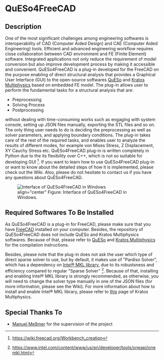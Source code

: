 # QuESo4FreeCAD

## Description

One of the most significant challenges among engineering softwares is interoperability of CAD (Computer Aided Design) and CAE (Computer Aided Engineering) tools. Efficient and advanced engineering workflow requires close collaboration between CAD environment and FE (Finite Element) software. Integrated applications not only reduce the requirement of model conversion but also improve development process by making it accessible and convenient.
QuESo4FreeCAD is a plug-in developed for the FreeCAD on the purpose enabling of direct structural analysis that provides a Graphical User Interface (GUI) to the open-source softwares [QuESo](https://github.com/manuelmessmer/QuESo) and [Kratos Multiphysics](https://github.com/KratosMultiphysics/Kratos) based on embedded FE model. The plug-in allows user to perform the fundamental tasks for a structural analysis that are:

- Preprocessing
- Solving Process
- Postprocessing

without dealing with time-consuming works such as engaging with system console, setting up JSON files manually, exporting the STL files and so on. The only thing user needs to do is deciding the preprocessing as well as solver parameters, and applying boundary conditions. The plug-in takes care of the rest of the required tasks, and enables user to analyze the results of different modes, for example von Mises Stress, Z Displacement, XY Cauchy Stress etc.
QuESo4FreeCAD plug-in is written completely in Python due to the its flexibility over C++, which is not so suitable for developing GUI [^1]. If you want to learn how to use QuESo4FreeCAD plug-in or want to know about the detailed steps of how it is implemented, please check out the Wiki. Also, please do not hesitate to contact us if you have any questions about QuESo4FreeCAD.

<figure>
  <img
  src="https://github.com/manuelmessmer/QuESo4FreeCAD/blob/1901d9c8e6378db91515e1c5b13110cee9d42196/docs/QuESo4FreeCAD_Interface_Windows.png"
  alt="Interface of QuESo4FreeCAD in Windows">
  <figcaption>
    align="center"
    Figure: Interface of QuESo4FreeCAD in Windows.
  </figcaption>
</figure>

## Required Softwares To Be Installed

As QuESo4FreeCAD is a plug-in for FreeCAD, please make sure that you have [FreeCAD](https://www.freecad.org/) installed on your computer. Besides, the repository of QuESo4FreeCAD does not include QuESo and Kratos Multiphysics softwares. Because of that, please refer to [QuESo](https://github.com/manuelmessmer/QuESo) and [Kratos Multiphysics](https://github.com/KratosMultiphysics/Kratos) for the compilation instructions.

Besides, please note that the plug-in does not ask the user which type of direct sparse solver to use, but by default, it makes use of "Pardiso Solver", which has a dependency on [Intel® MKL library](https://www.intel.com/content/www/us/en/developer/tools/oneapi/onemkl.html), due to its robustsness and efficiency compared to regular "Sparse Solver" [^2]. Because of that, installing and enabling Intel® MKL library is strongly recommended, as otherwise, you will need to change the solver type manually in one of the JSON files (for more information, please see the Wiki). For more information about how to install and enable Intel® MKL library, please refer to [this](https://github.com/KratosMultiphysics/Kratos/blob/master/applications/LinearSolversApplication/README.md) page of Kratos Multiphysics.

## Special Thanks To

- [Manuel Meßmer](https://github.com/manuelmessmer) for the supervision of the project

[^1]: https://wiki.freecad.org/Workbench_creation
[^2]: https://www.intel.com/content/www/us/en/developer/tools/oneapi/onemkl.html
